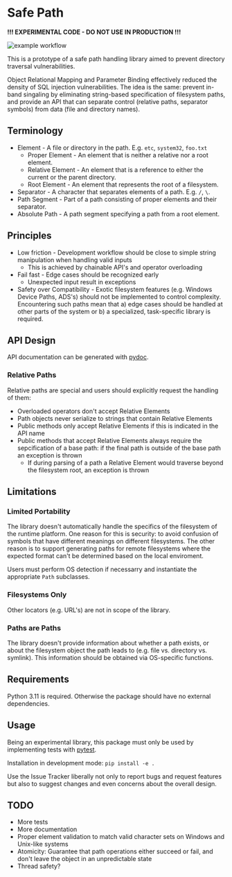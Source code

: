 Safe Path
=========

**!!! EXPERIMENTAL CODE - DO NOT USE IN PRODUCTION !!!**

![example workflow](https://github.com/v-p-b/SafePath/actions/workflows/python-package.yml/badge.svg)

This is a prototype of a safe path handling library aimed to prevent directory traversal vulnerabilities.

Object Relational Mapping and Parameter Binding effectively reduced the density of SQL injection vulnerabilities. The idea is the same: prevent in-band singaling by eliminating string-based specification of filesystem paths, and provide an API that can separate control (relative paths, separator symbols) from data (file and directory names).


## Terminology

* Element - A file or directory in the path. E.g. `etc`, `system32`, `foo.txt`
  * Proper Element - An element that is neither a relative nor a root element. 
  * Relative Element - An element that is a reference to either the current or the parent directory.
  * Root Element - An element that represents the root of a filesystem.
* Separator - A character that separates elements of a path. E.g. `/`, `\`.
* Path Segment - Part of a path consisting of proper elements and their separator.
* Absolute Path - A path segment specifying a path from a root element. 


## Principles

* Low friction - Development workflow should be close to simple string manipulation when handling valid inputs
  * This is achieved by chainable API's and operator overloading 
* Fail fast - Edge cases should be recognized early
  * Unexpected input result in exceptions
* Safety over Compatibility - Exotic filesystem features (e.g. Windows Device Paths, ADS's) should not be implemented to control complexity. Encountering such paths mean that a) edge cases should be handled at other parts of the system or b) a specialized, task-specific library is required.


## API Design

API documentation can be generated with [pydoc](https://docs.python.org/3/library/pydoc.html). 

### Relative Paths 

Relative paths are special and users should explicitly request the handling of them:

* Overloaded operators don't accept Relative Elements
* Path objects never serialize to strings that contain Relative Elements
* Public methods only accept Relative Elements if this is indicated in the API name
* Public methods that accept Relative Elements always require the sepcification of a base path: if the final path is outside of the base path an exception is thrown
  * If during parsing of a path a Relative Element would traverse beyond the filesystem root, an exception is thrown


## Limitations

### Limited Portability

The library doesn't automatically handle the specifics of the filesystem of the runtime platform. One reason for this is security: to avoid confusion of symbols that have different meanings on different filesystems. The other reason is to support generating paths for remote filesystems where the expected format can't be determined based on the local enviroment.

Users must perform OS detection if necessarry and instantiate the appropriate `Path` subclasses.

### Filesystems Only

Other locators (e.g. URL's) are not in scope of the library.

### Paths are Paths

The library doesn't provide information about whether a path exists, or about the filesystem object the path leads to (e.g. file vs. directory vs. symlink). This information should be obtained via OS-specific functions.


## Requirements

Python 3.11 is required. Otherwise the package should have no external dependencies.


## Usage

Being an experimental library, this package must only be used by implementing tests with [pytest](https://docs.pytest.org/en/stable/).

Installation in development mode: `pip install -e .`

Use the Issue Tracker liberally not only to report bugs and request features but also to suggest changes and even concerns about the overall design. 



## TODO

* More tests
* More documentation
* Proper element validation to match valid character sets on Windows and Unix-like systems
* Atomicity: Guarantee that path operations either succeed or fail, and don't leave the object in an unpredictable state
* Thread safety?

